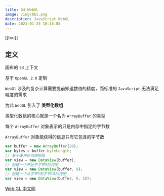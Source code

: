 ```yaml
---
title: 54-WebGL
image: /img/hbs.png
description: JavaScript WebGL
date: 2021-01-25 10:16:05
---
```


[[toc]]

## 定义

画布的 `3d` 上下文

基于 `OpenGL 2.0` 定制

`WebGl` 涉及的复杂计算需要提前知道数值的精度，而标准的 `JavaScript` 无法满足精度的需求

为此 `WebGL` 引入了 **类型化数组**

类型化数组的核心就是一个名为 `ArrayBuffer` 的类型

每个 `ArrayBuffer` 对象表示的只是内存中指定的字节数

`ArrayBuffer` 对象能获得的信息只有它包含的字节数

```js
var buffer = new ArrayBuffer(20);
var bytes = buffer.byteLength;
// 基于缓冲区创建视图
var view = new DataView(buffer);
// 创建一个开始于字节9的视图
var view = new DataView(buffer, 9);
// 创建一个从字节9到字节18的视图
var view = new DataView(buffer, 9, 10);
```

[Web GL 中文网](http://www.hewebgl.com/)